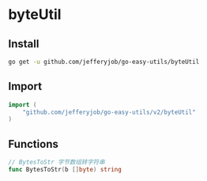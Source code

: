 # byteUtil

## Install

```bash
go get -u github.com/jefferyjob/go-easy-utils/byteUtil
```

## Import

```go
import (
	"github.com/jefferyjob/go-easy-utils/v2/byteUtil"
)
```

## Functions

```go
// BytesToStr 字节数组转字符串
func BytesToStr(b []byte) string
```